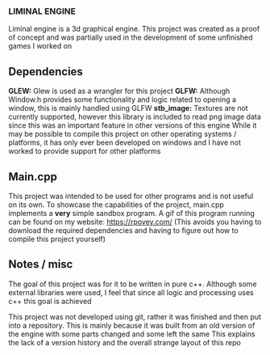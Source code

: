 ### LIMINAL ENGINE
Liminal engine is a 3d graphical engine. This project was created as a proof of concept and was partially used in the development of some unfinished games I worked on

## Dependencies
**GLEW:** Glew is used as a wrangler for this project
**GLFW:** Although Window.h provides some functionality and logic related to opening a window, this is mainly handled using GLFW
**stb_image:** Textures are not currently supported, however this library is included to read png image data since this was an important feature in other versions of this engine
While it may be possible to compile this project on other operating systems / platforms, it has only ever been developed on windows and I have not worked to provide support for other platforms

## Main.cpp
This project was intended to be used for other programs and is not useful on its own. To showcase the capabilities of the project, main.cpp implements a **very** simple sandbox program.
A gif of this program running can be found on my website: https://rpovey.com/ (This avoids you having to download the required dependencies and having to figure out how to compile this project yourself)

## Notes / misc
The goal of this project was for it to be written in pure c++. Although some external libraries were used, I feel that since all logic and processing uses c++ this goal is achieved

This project was not developed using git, rather it was finished and then put into a repository. This is mainly because it was built from an old version of the engine with some parts changed and some left the same
This explains the lack of a version history and the overall strange layout of this repo